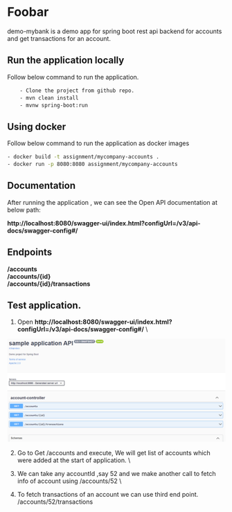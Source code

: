 # Foobar

demo-mybank is a demo app for spring boot rest api backend for accounts and get transactions for an account.

## Run the application locally

Follow below command to run the application.

```bash
	- Clone the project from github repo.
	- mvn clean install
	- mvnw spring-boot:run

```

## Using docker

Follow below command to run the application as docker images

```bash
- docker build -t assignment/mycompany-accounts .
- docker run -p 8080:8080 assignment/mycompany-accounts

```
## Documentation
After running the application , we can see the Open API documentation at below path:

**http://localhost:8080/swagger-ui/index.html?configUrl=/v3/api-docs/swagger-config#/** 



## Endpoints

**/accounts** \
**/accounts/{id}** \
**/accounts/{id}/transactions**

## Test application.
1) Open **http://localhost:8080/swagger-ui/index.html?configUrl=/v3/api-docs/swagger-config#/** \

![alt text](https://github.com/vipinsaini434/demo-mybank/blob/main/documentaion.PNG?raw=true)

2) Go to Get /accounts and execute, We will get list of accounts which were added at the start of application. \

3) We can take any accountId ,say 52 and we make another call to fetch info of account using /accounts/52 \

4) To fetch transactions of an account we can use third end point.
/accounts/52/transactions






